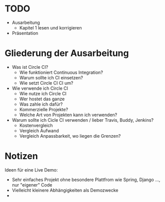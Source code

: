# TODO

- Ausarbeitung
  - Kapitel 1 lesen und korrigieren
- Präsentation

# Gliederung der Ausarbeitung

- Was ist Circle CI?
  - Wie funktioniert Continuous Integration?
  - Warum sollte ich CI einsetzen?
  - Wie setzt Circle CI CI um?
- Wie verwende ich Circle CI
  - Wie nutze ich Circle CI
  - Wer hostet das ganze
  - Was zahle ich dafür?
  - Kommerzielle Projekte?
  - Welche Art von Projekten kann ich verwenden?
- Warum sollte ich Cicle CI verwenden / lieber Travis, Buddy, Jenkins?
  - Kostenvergleich
  - Vergleich Aufwand
  - Vergleich Anpassbarkeit, wo liegen die Grenzen?

# Notizen

Ideen für eine Live Demo:
- Sehr einfaches Projekt ohne besondere Plattfrom wie Spring, Django ..., nur "eigener" Code
- Vielleicht kleinere Abhängigkeiten als Demozwecke
-
